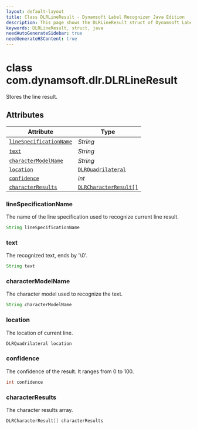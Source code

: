 ```yaml
---
layout: default-layout
title: Class DLRLineResult - Dynamsoft Label Recognizer Java Edition
description: This page shows the DLRLineResult struct of Dynamsoft Label Recognition for Java Language.
keywords: DLRLineResult, struct, java
needAutoGenerateSidebar: true
needGenerateH3Content: true
---
```



# class com.dynamsoft.dlr.DLRLineResult
Stores the line result.
  

## Attributes
  
| Attribute | Type |
|---------- | ---- |
| [`lineSpecificationName`](#linespecificationname) | *String* |
| [`text`](#text) | *String* |
| [`characterModelName`](#charactermodelname) | *String* |
| [`location`](#location) | [`DLRQuadrilateral`](dlr-quadrilateral.md) |
| [`confidence`](#confidence) | *int* |
| [`characterResults`](#characterresults) | [`DLRCharacterResult[]`](dlr-character-result.md) |


### lineSpecificationName
The name of the line specification used to recognize current line result.

```java
String lineSpecificationName
```

### text
The recognized text, ends by '\0'.

```java
String text
```

### characterModelName
The character model used to recognize the text.

```java
String characterModelName
```

### location
The location of current line.

```java
DLRQuadrilateral location
```


### confidence
The confidence of the result. It ranges from 0 to 100.

```java
int confidence
```

### characterResults
The character results array.

```java
DLRCharacterResult[] characterResults
```

